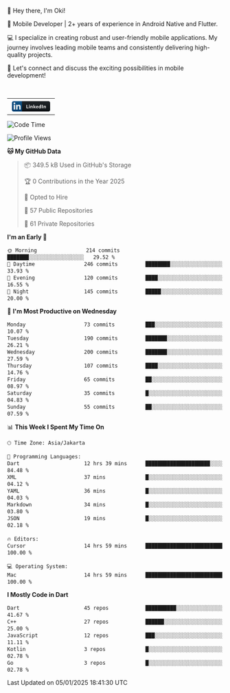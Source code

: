 <p>
 👋 Hey there, I'm Oki!

🚀 Mobile Developer | 2+ years of experience in Android Native and Flutter.

💻 I specialize in creating robust and user-friendly mobile applications. My journey involves leading mobile teams and consistently delivering high-quality projects.

🔗 Let's connect and discuss the exciting possibilities in mobile development!

<br>

<table style="border:none; border-collapse:collapse; cellspacing:0; cellpadding:0">
    <tr>
        <td>
           <a href="https://www.linkedin.com/in/oki-6ba305173/" target="_blank">
              <img src="https://github.com/inisialkey/inisialkey/blob/main/assets/linkedin.svg" alt="LinkedIn" style="vertical-align:top; margin:4px" height=24>
          </a>
        </td>
    </tr>
</table>

<!-- <br>

<!--START_SECTION:waka-->
![Code Time](http://img.shields.io/badge/Code%20Time-933%20hrs%2012%20mins-blue)

![Profile Views](http://img.shields.io/badge/Profile%20Views-1-blue)

**🐱 My GitHub Data** 

> 📦 349.5 kB Used in GitHub's Storage 
 > 
> 🏆 0 Contributions in the Year 2025
 > 
> 💼 Opted to Hire
 > 
> 📜 57 Public Repositories 
 > 
> 🔑 61 Private Repositories 
 > 
**I'm an Early 🐤** 

```text
🌞 Morning                214 commits         ███████░░░░░░░░░░░░░░░░░░   29.52 % 
🌆 Daytime                246 commits         ████████░░░░░░░░░░░░░░░░░   33.93 % 
🌃 Evening                120 commits         ████░░░░░░░░░░░░░░░░░░░░░   16.55 % 
🌙 Night                  145 commits         █████░░░░░░░░░░░░░░░░░░░░   20.00 % 
```
📅 **I'm Most Productive on Wednesday** 

```text
Monday                   73 commits          ███░░░░░░░░░░░░░░░░░░░░░░   10.07 % 
Tuesday                  190 commits         ███████░░░░░░░░░░░░░░░░░░   26.21 % 
Wednesday                200 commits         ███████░░░░░░░░░░░░░░░░░░   27.59 % 
Thursday                 107 commits         ████░░░░░░░░░░░░░░░░░░░░░   14.76 % 
Friday                   65 commits          ██░░░░░░░░░░░░░░░░░░░░░░░   08.97 % 
Saturday                 35 commits          █░░░░░░░░░░░░░░░░░░░░░░░░   04.83 % 
Sunday                   55 commits          ██░░░░░░░░░░░░░░░░░░░░░░░   07.59 % 
```


📊 **This Week I Spent My Time On** 

```text
🕑︎ Time Zone: Asia/Jakarta

💬 Programming Languages: 
Dart                     12 hrs 39 mins      █████████████████████░░░░   84.48 % 
XML                      37 mins             █░░░░░░░░░░░░░░░░░░░░░░░░   04.12 % 
YAML                     36 mins             █░░░░░░░░░░░░░░░░░░░░░░░░   04.03 % 
Markdown                 34 mins             █░░░░░░░░░░░░░░░░░░░░░░░░   03.80 % 
JSON                     19 mins             █░░░░░░░░░░░░░░░░░░░░░░░░   02.18 % 

🔥 Editors: 
Cursor                   14 hrs 59 mins      █████████████████████████   100.00 % 

💻 Operating System: 
Mac                      14 hrs 59 mins      █████████████████████████   100.00 % 
```

**I Mostly Code in Dart** 

```text
Dart                     45 repos            ██████████░░░░░░░░░░░░░░░   41.67 % 
C++                      27 repos            ██████░░░░░░░░░░░░░░░░░░░   25.00 % 
JavaScript               12 repos            ███░░░░░░░░░░░░░░░░░░░░░░   11.11 % 
Kotlin                   3 repos             █░░░░░░░░░░░░░░░░░░░░░░░░   02.78 % 
Go                       3 repos             █░░░░░░░░░░░░░░░░░░░░░░░░   02.78 % 
```




 Last Updated on 05/01/2025 18:41:30 UTC
<!--END_SECTION:waka-->